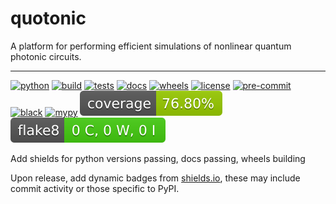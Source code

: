 # quotonic
A platform for performing efficient simulations of nonlinear quantum photonic circuits.

---

[![python](https://img.shields.io/badge/python-3.10%20%7C%203.11%20%7C%203.12-ff69b4)]()
[![build](https://github.com/jewaniuk/quotonic/actions/workflows/quality.yml/badge.svg)](https://github.com/jewaniuk/quotonic/actions/workflows/quality.yml)
[![tests](https://github.com/jewaniuk/quotonic/actions/workflows/tests.yml/badge.svg)](https://github.com/jewaniuk/quotonic/actions/workflows/tests.yml)
[![docs](https://github.com/jewaniuk/quotonic/actions/workflows/docs.yml/badge.svg)](https://github.com/jewaniuk/quotonic/actions/workflows/docs.yml)
[![wheels](https://github.com/jewaniuk/quotonic/actions/workflows/wheels.yml/badge.svg)](https://github.com/jewaniuk/quotonic/actions/workflows/wheels.yml)
[![license](https://img.shields.io/badge/license-MIT-blueviolet)](https://github.com/QNLQueens/quotonic/blob/main/LICENSE)
[![pre-commit](https://img.shields.io/badge/pre--commit-enabled-brightgreen?logo=pre-commit&logoColor=white)](https://github.com/pre-commit/pre-commit)
[![black](https://img.shields.io/badge/code%20style-black-000000.svg)](https://github.com/psf/black)
[![mypy](http://www.mypy-lang.org/static/mypy_badge.svg)](http://mypy-lang.org/)
[![coverage](./badges/coverage.svg)](https://pytest-cov.readthedocs.io/en/latest/)
[![flake8](./badges/flake8.svg)](https://flake8.pycqa.org/en/latest/)

Add shields for python versions passing, docs passing, wheels building

Upon release, add dynamic badges from [shields.io](https://shields.io/), these may include commit activity or those specific to PyPI.

